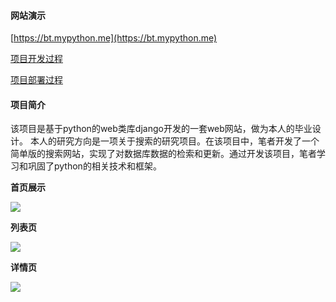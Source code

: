 

#### 网站演示

[https://bt.mypython.me](https://bt.mypython.me)

[项目开发过程](https://github.com/geeeeeeeek/bt/blob/master/开发过程.md)
 
[项目部署过程](https://github.com/geeeeeeeek/bt/blob/master/项目部署.md)


#### 项目简介

该项目是基于python的web类库django开发的一套web网站，做为本人的毕业设计。
本人的研究方向是一项关于搜索的研究项目。在该项目中，笔者开发了一个简单版的搜索网站，实现了对数据库数据的检索和更新。通过开发该项目，笔者学习和巩固了python的相关技术和框架。


**首页展示** 

![](https://user-gold-cdn.xitu.io/2019/3/8/1695c3bc96debc25?w=718&h=524&f=png&s=50846)

**列表页**

![](https://user-gold-cdn.xitu.io/2019/3/8/1695c3be9d11472e?w=1000&h=790&f=png&s=521840)

**详情页**

![](https://user-gold-cdn.xitu.io/2019/3/8/1695c3c00642e320?w=1000&h=452&f=png&s=195760)
